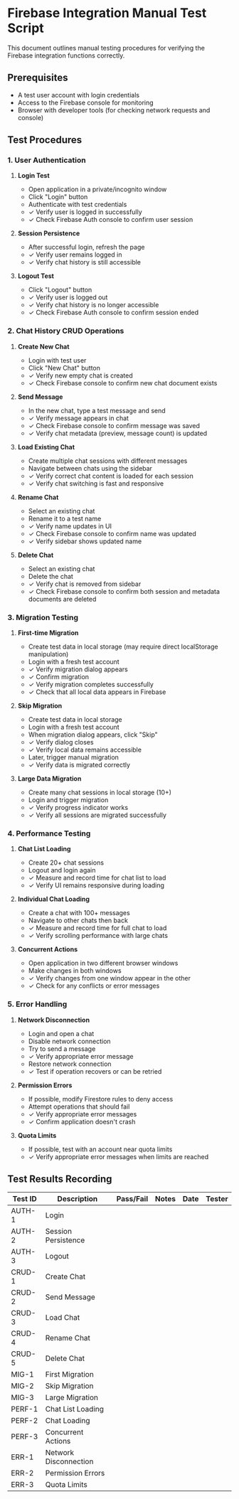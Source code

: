 # Firebase Integration Manual Test Script

This document outlines manual testing procedures for verifying the Firebase integration functions correctly.

## Prerequisites
- A test user account with login credentials
- Access to the Firebase console for monitoring
- Browser with developer tools (for checking network requests and console)

## Test Procedures

### 1. User Authentication

1. **Login Test**
   - Open application in a private/incognito window
   - Click "Login" button
   - Authenticate with test credentials
   - ✓ Verify user is logged in successfully
   - ✓ Check Firebase Auth console to confirm user session

2. **Session Persistence**
   - After successful login, refresh the page
   - ✓ Verify user remains logged in
   - ✓ Verify chat history is still accessible

3. **Logout Test**
   - Click "Logout" button
   - ✓ Verify user is logged out
   - ✓ Verify chat history is no longer accessible
   - ✓ Check Firebase Auth console to confirm session ended

### 2. Chat History CRUD Operations

1. **Create New Chat**
   - Login with test user
   - Click "New Chat" button
   - ✓ Verify new empty chat is created
   - ✓ Check Firebase console to confirm new chat document exists

2. **Send Message**
   - In the new chat, type a test message and send
   - ✓ Verify message appears in chat
   - ✓ Check Firebase console to confirm message was saved
   - ✓ Verify chat metadata (preview, message count) is updated

3. **Load Existing Chat**
   - Create multiple chat sessions with different messages
   - Navigate between chats using the sidebar
   - ✓ Verify correct chat content is loaded for each session
   - ✓ Verify chat switching is fast and responsive

4. **Rename Chat**
   - Select an existing chat
   - Rename it to a test name
   - ✓ Verify name updates in UI
   - ✓ Check Firebase console to confirm name was updated
   - ✓ Verify sidebar shows updated name

5. **Delete Chat**
   - Select an existing chat
   - Delete the chat
   - ✓ Verify chat is removed from sidebar
   - ✓ Check Firebase console to confirm both session and metadata documents are deleted

### 3. Migration Testing

1. **First-time Migration**
   - Create test data in local storage (may require direct localStorage manipulation)
   - Login with a fresh test account
   - ✓ Verify migration dialog appears
   - ✓ Confirm migration
   - ✓ Verify migration completes successfully
   - ✓ Check that all local data appears in Firebase

2. **Skip Migration**
   - Create test data in local storage
   - Login with a fresh test account
   - When migration dialog appears, click "Skip"
   - ✓ Verify dialog closes
   - ✓ Verify local data remains accessible
   - Later, trigger manual migration
   - ✓ Verify data is migrated correctly

3. **Large Data Migration**
   - Create many chat sessions in local storage (10+)
   - Login and trigger migration
   - ✓ Verify progress indicator works
   - ✓ Verify all sessions are migrated successfully

### 4. Performance Testing

1. **Chat List Loading**
   - Create 20+ chat sessions
   - Logout and login again
   - ✓ Measure and record time for chat list to load
   - ✓ Verify UI remains responsive during loading

2. **Individual Chat Loading**
   - Create a chat with 100+ messages
   - Navigate to other chats then back
   - ✓ Measure and record time for full chat to load
   - ✓ Verify scrolling performance with large chats

3. **Concurrent Actions**
   - Open application in two different browser windows
   - Make changes in both windows
   - ✓ Verify changes from one window appear in the other
   - ✓ Check for any conflicts or error messages

### 5. Error Handling

1. **Network Disconnection**
   - Login and open a chat
   - Disable network connection
   - Try to send a message
   - ✓ Verify appropriate error message
   - Restore network connection
   - ✓ Test if operation recovers or can be retried

2. **Permission Errors**
   - If possible, modify Firestore rules to deny access
   - Attempt operations that should fail
   - ✓ Verify appropriate error messages
   - ✓ Confirm application doesn't crash

3. **Quota Limits**
   - If possible, test with an account near quota limits
   - ✓ Verify appropriate error messages when limits are reached

## Test Results Recording

| Test ID | Description | Pass/Fail | Notes | Date | Tester |
|---------|-------------|-----------|-------|------|--------|
| AUTH-1  | Login       |           |       |      |        |
| AUTH-2  | Session Persistence |    |       |      |        |
| AUTH-3  | Logout      |           |       |      |        |
| CRUD-1  | Create Chat |           |       |      |        |
| CRUD-2  | Send Message |          |       |      |        |
| CRUD-3  | Load Chat   |           |       |      |        |
| CRUD-4  | Rename Chat |           |       |      |        |
| CRUD-5  | Delete Chat |           |       |      |        |
| MIG-1   | First Migration |        |       |      |        |
| MIG-2   | Skip Migration  |        |       |      |        |
| MIG-3   | Large Migration |        |       |      |        |
| PERF-1  | Chat List Loading |      |       |      |        |
| PERF-2  | Chat Loading     |       |       |      |        |
| PERF-3  | Concurrent Actions |     |       |      |        |
| ERR-1   | Network Disconnection |  |       |      |        |
| ERR-2   | Permission Errors   |    |       |      |        |
| ERR-3   | Quota Limits        |    |       |      |        | 